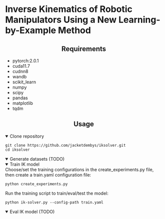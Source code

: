 # Inverse Kinematics of Robotic Manipulators Using a New Learning-by-Example Method


## <div align="center">Requirements</div>
- pytorch:2.0.1
- cuda11.7
- cudnn8
- wandb
- scikit_learn
- numpy
- scipy
- pandas
- matplotlib
- tqdm


## <div align="center">Usage</div>

</details>
<details open><summary>Clone repository</summary>

```shell
git clone https://github.com/jacketdembys/iksolver.git
cd iksolver
```

</details>



</details>
<details open><summary>Generate datasets (TODO)</summary>
</details>

</details>
<details open><summary>Train IK model</summary>
Choose/set the training configurations in the create_experiments.py file, then create a train.yaml configuration file:

```shell
python create_experiments.py
```

Run the training script to train/eval/test the model:

```shell
python ik-solver.py --config-path train.yaml
```

</details>

</details>
<details open><summary>Eval IK model (TODO)</summary>
</details>